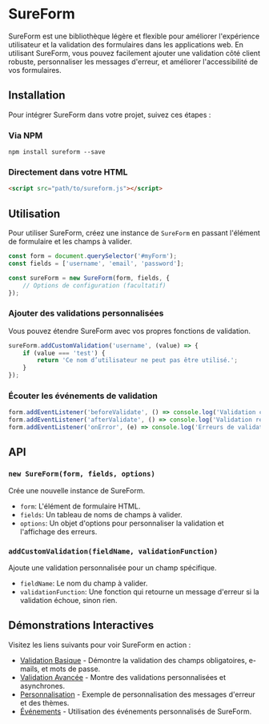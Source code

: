 # SureForm
SureForm est une bibliothèque légère et flexible pour améliorer l'expérience utilisateur et la validation des formulaires dans les applications web. En utilisant SureForm, vous pouvez facilement ajouter une validation côté client robuste, personnaliser les messages d'erreur, et améliorer l'accessibilité de vos formulaires.

## Installation
Pour intégrer SureForm dans votre projet, suivez ces étapes :

### Via NPM
```npm
npm install sureform --save
```

### Directement dans votre HTML
```html
<script src="path/to/sureform.js"></script>
```

## Utilisation
Pour utiliser SureForm, créez une instance de `SureForm` en passant l'élément de formulaire et les champs à valider.

```javascript
const form = document.querySelector('#myForm');
const fields = ['username', 'email', 'password'];

const sureForm = new SureForm(form, fields, {
    // Options de configuration (facultatif)
});
```

### Ajouter des validations personnalisées
Vous pouvez étendre SureForm avec vos propres fonctions de validation.

```javascript
sureForm.addCustomValidation('username', (value) => {
    if (value === 'test') {
        return 'Ce nom d’utilisateur ne peut pas être utilisé.';
    }
});
```

### Écouter les événements de validation
```javascript
form.addEventListener('beforeValidate', () => console.log('Validation commencée'));
form.addEventListener('afterValidate', () => console.log('Validation réussie'));
form.addEventListener('onError', (e) => console.log('Erreurs de validation détectées', e.detail.errors));
```

## API

### `new SureForm(form, fields, options)`
Crée une nouvelle instance de SureForm.
- `form`: L'élément de formulaire HTML.
- `fields`: Un tableau de noms de champs à valider.
- `options`: Un objet d'options pour personnaliser la validation et l'affichage des erreurs.

### `addCustomValidation(fieldName, validationFunction)`
Ajoute une validation personnalisée pour un champ spécifique.
- `fieldName`: Le nom du champ à valider.
- `validationFunction`: Une fonction qui retourne un message d'erreur si la validation échoue, sinon rien.

## Démonstrations Interactives
Visitez les liens suivants pour voir SureForm en action :
- [Validation Basique](#) - Démontre la validation des champs obligatoires, e-mails, et mots de passe.
- [Validation Avancée](#) - Montre des validations personnalisées et asynchrones.
- [Personnalisation](#) - Exemple de personnalisation des messages d'erreur et des thèmes.
- [Événements](#) - Utilisation des événements personnalisés de SureForm.
